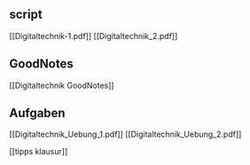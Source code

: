 ## script
[[Digitaltechnik-1.pdf]]
[[Digitaltechnik_2.pdf]]

## GoodNotes
[[Digitaltechnik GoodNotes]]

## Aufgaben
[[Digitaltechnik_Uebung_1.pdf]]
[[Digitaltechnik_Uebung_2.pdf]]

[[tipps klausur]]